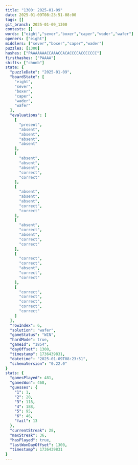 ```yaml
---
title: "1300: 2025-01-09"
date: 2025-01-09T08:23:51-08:00
tags: []
git_branch: 2025-01-09_1300
contests: []
words: ["eight","sever","boxer","caper","wader","wafer"]
openers: ["eight"]
middlers: ["sever","boxer","caper","wader"]
puzzles: [1300]
hashes: ["PAAAAAAACCAAACCACACCCCACCCCCCC"]
firsthashes: ["PAAAA"]
shifts: ["chnnb"]
state: {
  "puzzleDate": "2025-01-09",
  "boardState": [
    "eight",
    "sever",
    "boxer",
    "caper",
    "wader",
    "wafer"
  ],
  "evaluations": [
    [
      "present",
      "absent",
      "absent",
      "absent",
      "absent"
    ],
    [
      "absent",
      "absent",
      "absent",
      "correct",
      "correct"
    ],
    [
      "absent",
      "absent",
      "absent",
      "correct",
      "correct"
    ],
    [
      "absent",
      "correct",
      "absent",
      "correct",
      "correct"
    ],
    [
      "correct",
      "correct",
      "absent",
      "correct",
      "correct"
    ],
    [
      "correct",
      "correct",
      "correct",
      "correct",
      "correct"
    ]
  ],
  "rowIndex": 6,
  "solution": "wafer",
  "gameStatus": "WIN",
  "hardMode": true,
  "gameId": "1854",
  "dayOffset": 1300,
  "timestamp": 1736439831,
  "datetime": "2025-01-09T08:23:51",
  "schemaVersion": "0.22.0"
}
stats: {
  "gamesPlayed": 481,
  "gamesWon": 468,
  "guesses": {
    "1": 1,
    "2": 20,
    "3": 118,
    "4": 188,
    "5": 95,
    "6": 46,
    "fail": 13
  },
  "currentStreak": 28,
  "maxStreak": 36,
  "hasPlayed": true,
  "lastWonDayOffset": 1300,
  "timestamp": 1736439831
}
---
```

<!-- more -->
